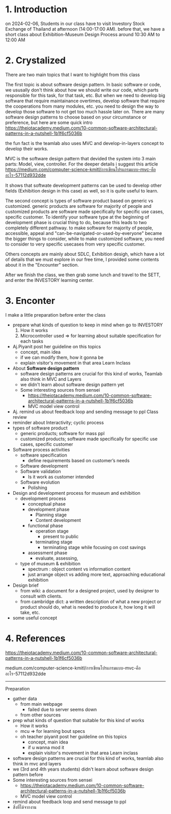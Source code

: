 # 1. Introduction
on 2024-02-06, Students in our class have to visit Investory Stock Exchange of Thailand at afternoon (14:00-17:00 AM). before that, we have a short class about Exhibition-Museum Design Process  around 10:30 AM to 12:00 AM

# 2. Crystalized
There are two main topics that I want to highlight from this class

The first topic is about software design pattern. In basic software or code, we ususally don't think about how we should write our code, which parts responsible for this task, for that task, etc. But when we need to develop big software that require maintainance overtimes, develop software that require the cooperations from many modules, etc. you need to design the way to develop those software to not get too much hassle later on. 
There are many software design patterns to choose based on your circumstance or preference, but here are some quick intro 
https://theiotacademy.medium.com/10-common-software-architectural-patterns-in-a-nutshell-1b1f6cf5036b

the fun fact is the teamlab also uses MVC and develop-in-layers concept to develop their works. 

MVC is the software design pattern that devided the system into 3 main parts: Model, view, controller. For the deeper details i suggest this article
https://medium.com/computer-science-kmitl/การเขียนโปรแกรมแบบ-mvc-คืออะไร-57112d932dde

It shows that softwate development patterns can be used to develop other fields (Exhibition design in this case) as well, so it is quite useful to learn. 

The second concept is types of software product based on generic vs customized. generic products are software for majority of people and customized products are software made specifically for specific use cases, specific customer. To identify your software type at the beginning of development phase is crucial thing to do, because this leads to two completely different pathway. to make software for majority of people, accessible, appeal and "can-be-navigated-or-used-by-everyone" became the bigger things to consider, while to make customized software, you need to consider to very specific usecases from very specific customer.

Others concepts are mainly about SDLC, Exhibition desigh, which have a lot of details that we must explore in our free time, I provided some contents about it in the "Encounter" section.

After we finish the class, we then grab some lunch and travel to the SETT, and enter the INVESTORY learning center.
# 3. Enconter
I make a little preparation before enter the class
- prepare what kinds of question to keep in mind when go to INVESTORY
	1. How it works
	2. Microcontroller used => for learning about suitable specification for each tasks
- Aj.Piyanit post her guideline on this topics
	- concept, main idea
	- if we can modify them, how it gonna be
	- explain visitor's movement in that area
Learn Inclass
- About **Software design pattern**
	- software design patterns are crucial for this kind of works, Teamlab also think in MVC and Layers
	- we didn't learn about software design pattern yet
	- Some interesting sources from sensei 
		- https://theiotacademy.medium.com/10-common-software-architectural-patterns-in-a-nutshell-1b1f6cf5036b
		- MVC model view control
- Aj. remind us about feedback loop and sending message to ppl 
Class review
- reminder about Interactivity; cyclic process
- types of software product
	- generic products; software for mass ppl
	- customized products; software made specifically for specific use cases, specific customer 
- Software process activities
	- software specification
		- define requirements based on customer’s needs 
	- Software development
	- Software validation
		- Is it work as customer intended 
	- Software evolution 
		- Polishing 
- Design and development process for museum and exhibition 
	- development process 
		- conceptual phase
		- development phase
			- Planning stage
			- Content development
		- functional phase
			- operation stage
				- present to public
			- terminating stage
				- terminating stage while focusing on cost savings 
		- assessment phase
			- evaluate, assessing, 
	- type of museum & exhibition
		- spectrum : object content vs information content
		- just arrange object vs adding more text, approaching educational exhibition
- Design brief 
	- from wiki: a document for a designed project, used by designer to consult with clients. 
	- from cambridge dict: a written description of what a new project or product should do, what is needed to produce it, how long it will take, etc.
- some useful concept 

# 4. References
https://theiotacademy.medium.com/10-common-software-architectural-patterns-in-a-nutshell-1b1f6cf5036b

medium.com/computer-science-kmitl/การเขียนโปรแกรมแบบ-mvc-คืออะไร-57112d932dde

---

Preparation
- gather data
	- from main webpage 
		- failed due to server seems down
	- from other sources 
- prep what kinds of question that suitable for this kind of works
	- How it works
	- mcu => for learning bout specs
	- oh teacher piyanit post her guideline on this topics
		- concept, main idea
		- if u wanna mod it 
		- explain visitor's movement in that area
Learn inclass
- software design patterns are crucial for this kind of works, teamlab also think in mvc and layers
- we (3rd and 4th years students) didn't learn about software design pattern before
- Some interesting sources from sensei 
	- https://theiotacademy.medium.com/10-common-software-architectural-patterns-in-a-nutshell-1b1f6cf5036b
	- MVC model view control
- remind about feedback loop and send message to ppl 
- สิ่งที่ได้จากงาน 